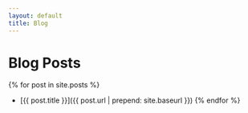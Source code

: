 ```yaml
---
layout: default
title: Blog
---
```


# Blog Posts

{% for post in site.posts %}
- [{{ post.title }}]({{ post.url | prepend: site.baseurl }})
{% endfor %}

